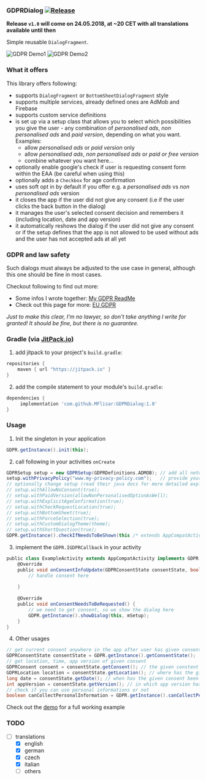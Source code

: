 ### GDPRDialog [![Release](https://jitpack.io/v/MFlisar/GDPRDialog.svg)](https://jitpack.io/#MFlisar/GDPRDialog)

**Release `v1.0` will come on 24.05.2018, at ~20 CET with all translations available until then**

Simple reusable `DialogFragment`.

![GDPR Demo1](https://github.com/MFlisar/GDPRDialog/blob/master/demo/demo1.gif "demo1")
![GDPR Demo2](https://github.com/MFlisar/GDPRDialog/blob/master/demo/demo2.gif "demo2")

### What it offers

This library offers following:

* supports `DialogFragment` or `BottomSheetDialogFragment` style 
* supports multiple services, already defined ones are AdMob and Firebase
* supports custom service definitions
* is set up via a setup class that allows you to select which possibilities you give the user - any combination of *personalised ads*, *non personalised ads* and *paid version*, depending on what you want. Examples:
  * allow *personalised ads* or *paid version* only
  * allow *personalised ads*, *non personalised ads* or *paid or free version*
  * combine whatever you want here...
* optionally enable google's check if user is requesting consent form within the EAA (be careful when using this)
* optionally adds a `Checkbox` for age confirmation
* uses soft opt in by default if you offer e.g. a *personalised ads* vs *non personalised ads* version
* it closes the app if the user did not give any consent (i.e if the user clicks the back button in the dialog)
* it manages the user's selected consent decision and remembers it (including location, date and app version)
* it automatically reshows the dialog if the user did not give any consent or if the setup defines that the app is not allowed to be used without ads and the user has not accepted ads at all yet

### GDPR and law safety

Such dialogs must always be adjusted to the use case in general, although this one should be fine in most cases. 

Checkout following to find out more:

* Some infos I wrote together: [My GDPR ReadMe](README-GDPR.md)
* Check out this page for more: [EU GDPR](https://www.eugdpr.org/)

*Just to make this clear, I'm no lawyer, so don't take anything I write for granted! It should be fine, but there is no guarantee.*

### Gradle (via [JitPack.io](https://jitpack.io/))

1. add jitpack to your project's `build.gradle`:
```groovy
repositories {
    maven { url "https://jitpack.io" }
}
```
2. add the compile statement to your module's `build.gradle`:
```groovy
dependencies {
     implementation 'com.github.MFlisar:GDPRDialog:1.0'
}
```

### Usage

1. Init the singleton in your application
```groovy
GDPR.getInstance().init(this);
```
2. call following in your activities `onCreate`
```groovy
GDPRSetup setup = new GDPRSetup(GDPRDefinitions.ADMOB); // add all networks you use to the constructor, signature is `GDPRSetup(GDPRNetwork... adNetworks)`
setup.withPrivacyPolicy("www.my-privacy-policy.com");   // provide your own privacy policy, optional but very recommended
// optionally change setup (read their java docs for more detailed explanations if necessary)
// setup.withAllowNoConsent(true);
// setup.withPaidVersion(allowNonPersonalisedOptionAsWell);
// setup.withExplicitAgeConfirmation(true);
// setup.withCheckRequestLocation(true);
// setup.withBottomSheet(true);
// setup.withForceSelection(true);
// setup.withCustomDialogTheme(theme);
// setup.withShortQuestion(true);
GDPR.getInstance().checkIfNeedsToBeShown(this /* extends AppCompatActivity & GDPR.IGDPRCallback */, setup);
```
3. implement the `GDPR.IGDPRCallback` in your activity
```groovy
public class ExampleActivity extends AppCompatActivity implements GDPR.IGDPRCallback {
    @Override
    public void onConsentInfoUpdate(GDPRConsentState consentState, boolean isNewState) {
        // handle consent here
		
    }
	
    @Override
    public void onConsentNeedsToBeRequested() {
        // we need to get consent, so we show the dialog here
        GDPR.getInstance().showDialog(this, mSetup);
    }
}
```
4. Other usages
```groovy
// get current consent anywhere in the app after user has given consent
GDPRConsentState consentState = GDPR.getInstance().getConsentState();
// get location, time, app version of given consent
GDPRConsent consent = consentState.getConsent(); // the given constent
GDPRLocation location = consentState.getLocation(); // where has the given consent been given
long date = consentState.getDate(); // when has the given consent been given
int appVersion = consentState.getVersion(); // in which app version has the consent been given
// check if you can use personal informations or not
boolean canCollectPersonalInformation = GDPR.getInstance().canCollectPersonalInformation(alwaysAllowOutsideEAA);
```

Check out the [demo](https://github.com/MFlisar/GDPRDialog/blob/master/app/src/main/java/com/michaelflisar/gdprdialog/demo/DemoActivity.java) for a full working example

### TODO

* [ ] translations
  * [x] english
  * [x] german
  * [x] czech
  * [x] italian
  * [ ] others